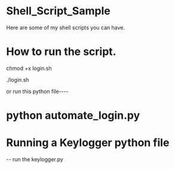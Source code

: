 # Shell_Script_Sample
Here are some of my shell scripts you can have.

# How to run the script.
chmod +x login.sh

./login.sh


or run this python file----
# python automate_login.py

# Running a Keylogger python file
-- run the keylogger.py
